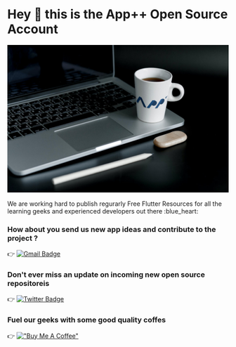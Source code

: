 # Hey 👋 this is the App++ Open Source Account

![App++](https://github.com/AppPlusx2/AppPlusx2/blob/main/banner.png)

<p align='left'>We are working hard to publish regurarly Free Flutter Resources for all the learning geeks and experienced developers out there :blue_heart:</p>

### How about you send us new app ideas and contribute to the project ?
:point_right: [![Gmail Badge](https://img.shields.io/badge/-hello@appplusplus.com-c14438?style=flat&logo=Gmail&logoColor=white&link=mailto:hello@appplusplus.com)](mailto:hello@appplusplus.com) 

### Don't ever miss an update on incoming new open source repositoreis
:point_right: [![Twitter Badge](https://img.shields.io/badge/-AppPlusx2-00acee?style=flat&logo=twitter&logoColor=white&link=https://twitter.com/AppPlusx2/)](https://www.twitter.com/AppPlusx2/) 

### Fuel our geeks with some good quality coffes
:point_right: [!["Buy Me A Coffee"](https://www.buymeacoffee.com/assets/img/custom_images/orange_img.png)](https://www.buymeacoffee.com/AppPlusx2?new=1)


<!--
**AppPlusx2/AppPlusx2** is a ✨ _special_ ✨ repository because its `README.md` (this file) appears on your GitHub profile.

Here are some ideas to get you started:

- 🔭 I’m currently working on ...
- 🌱 I’m currently learning ...
- 👯 I’m looking to collaborate on ...
- 🤔 I’m looking for help with ...
- 💬 Ask me about ...
- 📫 How to reach me: ...
- 😄 Pronouns: ...
- ⚡ Fun fact: ...
-->
